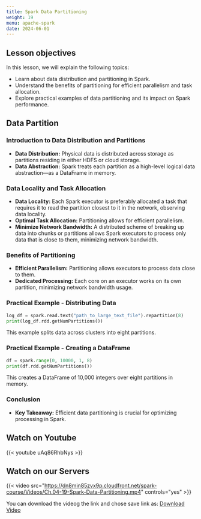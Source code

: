 ```yaml
---
title: Spark Data Partitioning
weight: 19
menu: apache-spark
date: 2024-06-01
---
```


## Lesson objectives

In this lesson, we will explain the following topics:
- Learn about data distribution and partitioning in Spark.
- Understand the benefits of partitioning for efficient parallelism and task allocation.
- Explore practical examples of data partitioning and its impact on Spark performance.

## Data Partition

### Introduction to Data Distribution and Partitions

- **Data Distribution:** Physical data is distributed across storage as partitions residing in either HDFS or cloud storage.
- **Data Abstraction:** Spark treats each partition as a high-level logical data abstraction—as a DataFrame in memory.

### Data Locality and Task Allocation

- **Data Locality:** Each Spark executor is preferably allocated a task that requires it to read the partition closest to it in the network, observing data locality.
- **Optimal Task Allocation:** Partitioning allows for efficient parallelism.
- **Minimize Network Bandwidth:** A distributed scheme of breaking up data into chunks or partitions allows Spark executors to process only data that is close to them, minimizing network bandwidth.

### Benefits of Partitioning

- **Efficient Parallelism:** Partitioning allows executors to process data close to them.
- **Dedicated Processing:** Each core on an executor works on its own partition, minimizing network bandwidth usage.

### Practical Example - Distributing Data

```python
log_df = spark.read.text("path_to_large_text_file").repartition(8)
print(log_df.rdd.getNumPartitions())
```

This example splits data across clusters into eight partitions.

### Practical Example - Creating a DataFrame

```python
df = spark.range(0, 10000, 1, 8)
print(df.rdd.getNumPartitions())
```

This creates a DataFrame of 10,000 integers over eight partitions in memory.

### Conclusion

- **Key Takeaway:** Efficient data partitioning is crucial for optimizing processing in Spark.

## Watch on Youtube

{{< youtube uAq86RhbNys >}}

## Watch on our Servers

{{< video src="https://dn8min85zvx9p.cloudfront.net/spark-course/Videos/Ch.04-19-Spark-Data-Partitioning.mp4" controls="yes" >}}

You can download the videog the link and chose save link as: [Download Video](https://dn8min85zvx9p.cloudfront.net/spark-course/Videos/Ch.04-19-Spark-Data-Partitioning.mp4)
